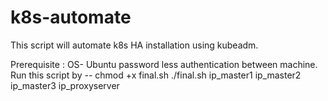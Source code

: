 # k8s-automate
This script will automate k8s HA installation using kubeadm.


Prerequisite : OS- Ubuntu 
              password less authentication between machine.
Run this script by -- 
chmod +x final.sh
./final.sh ip_master1 ip_master2 ip_master3 ip_proxyserver
